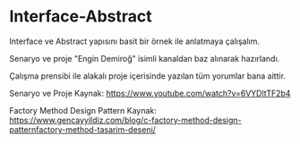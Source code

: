 # Interface-Abstract
Interface ve Abstract yapısını basit bir örnek ile anlatmaya çalışalım.

Senaryo ve proje "Engin Demiroğ" isimli kanaldan baz alınarak hazırlandı.

Çalışma prensibi ile alakalı proje içerisinde yazılan tüm yorumlar bana aittir.

Senaryo ve Proje Kaynak: https://www.youtube.com/watch?v=6VYDltTF2b4

Factory Method Design Pattern Kaynak: https://www.gencayyildiz.com/blog/c-factory-method-design-patternfactory-method-tasarim-deseni/
